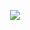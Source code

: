 <p align="center">
  <img src="https://github.com/ArturTomasiak/html-css-php_website_example/assets/155815681/ed0ff23f-e20c-4a76-8934-e94cde58a76b">
</p>
